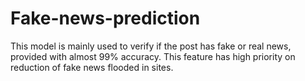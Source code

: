 # Fake-news-prediction
This model is mainly  used to verify if the post  has fake or real news,  provided with almost  99% accuracy. This  feature has high priority  on reduction of fake news  flooded in sites.
